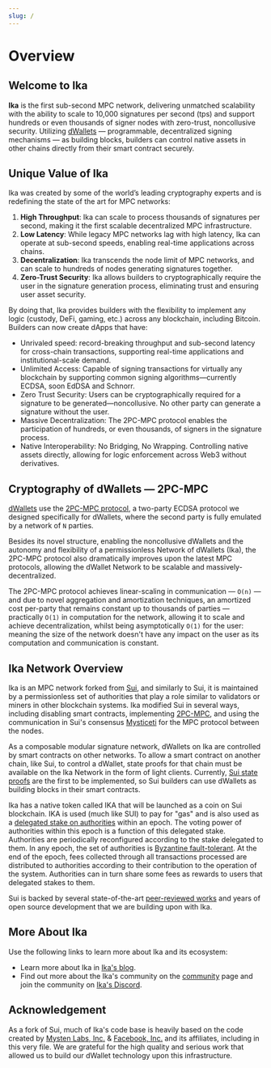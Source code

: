 ```yaml
---
slug: /
---
```


# Overview

## Welcome to Ika

**Ika** is the first sub-second MPC network, delivering unmatched scalability with the ability to scale to 10,000
signatures per second (tps) and support hundreds or even thousands of signer nodes with zero-trust, noncollusive
security.
Utilizing [dWallets](core-concepts/dwallets) — programmable, decentralized signing mechanisms — as building
blocks, builders can control native assets in other chains directly from their smart contract securely.

## Unique Value of Ika

Ika was created by some of the world’s leading cryptography experts and is redefining the state of the art for MPC
networks:

1. **High Throughput**: Ika can scale to process thousands of signatures per second, making it the first scalable
   decentralized MPC infrastructure.
2. **Low Latency**: While legacy MPC networks lag with high latency, Ika can operate at sub-second speeds, enabling
   real-time applications across chains.
3. **Decentralization**: Ika transcends the node limit of MPC networks, and can scale to hundreds of nodes generating
   signatures together.
4. **Zero-Trust Security**: Ika allows builders to cryptographically require the user in the signature generation
   process, eliminating trust and ensuring user asset security.

By doing that, Ika provides builders with the flexibility to implement any logic (custody, DeFi, gaming, etc.) across
any blockchain, including Bitcoin.
Builders can now create dApps that have:

* Unrivaled speed: record-breaking throughput and sub-second latency for cross-chain transactions, supporting real-time
  applications and institutional-scale demand.
* Unlimited Access: Capable of signing transactions for virtually any blockchain by supporting common signing
  algorithms—currently ECDSA, soon EdDSA and Schnorr.
* Zero Trust Security: Users can be cryptographically required for a signature to be generated—noncollusive.
  No other party can generate a signature without the user.
* Massive Decentralization: The 2PC-MPC protocol enables the participation of hundreds, or even thousands, of signers in
  the signature process.
* Native Interoperability: No Bridging, No Wrapping.
  Controlling native assets directly, allowing for logic enforcement across Web3 without derivatives.

## Cryptography of dWallets — 2PC-MPC

[dWallets](core-concepts/dwallets) use the [2PC-MPC protocol](https://github.com/dwallet-labs/2pc-mpc), a two-party
ECDSA protocol we designed specifically for dWallets, where the second party is fully emulated by a network of `N`
parties.

Besides its novel structure, enabling the noncollusive dWallets and the autonomy and flexibility of a permissionless
Network of dWallets (Ika), the 2PC-MPC protocol also dramatically improves upon the latest MPC protocols, allowing the
dWallet Network to be scalable and massively-decentralized.

The 2PC-MPC protocol achieves linear-scaling in communication — `O(n)` — and due to novel aggregation and amortization
techniques, an amortized cost per-party that remains constant up to thousands of parties — practically `O(1)` in
computation for the network, allowing it to scale and achieve decentralization, whilst being asymptotically `O(1)` for
the user: meaning the size of the network doesn't have any impact on the user as its computation and communication is
constant.

## Ika Network Overview

Ika is an MPC network forked from [Sui](https://github.com/MystenLabs/sui), and similarly to Sui, it is maintained by a
permissionless set of authorities that play a role similar to validators or miners in other blockchain systems.
Ika modified Sui in several ways, including disabling smart contracts,
implementing [2PC-MPC](core-concepts/cryptography/2pc-mpc), and using the communication in Sui's
consensus [Mysticeti](https://sui.io/mysticeti) for the MPC protocol between the nodes.

As a composable modular signature network, dWallets on Ika are controlled by smart contracts on other networks.
To allow a smart contract on another chain, like Sui, to control a dWallet, state proofs for that chain must be
available on the Ika Network in the form of light clients.
Currently, [Sui state proofs](developers-guide/lightclients/sui-lightclient) are the first to be implemented, so Sui
builders can use dWallets as building blocks in their smart contracts.

Ika has a native token called IKA that will be launched as a coin on Sui blockchain.
IKA is used (much like SUI) to pay for "gas" and is also used as
a [delegated stake on authorities](https://learn.bybit.com/blockchain/delegated-proof-of-stake-dpos/) within an epoch.
The voting power of authorities within this epoch is a function of this delegated stake.
Authorities are periodically
reconfigured according to the stake delegated to them.
In any epoch, the set of authorities
is [Byzantine fault-tolerant](https://pmg.csail.mit.edu/papers/osdi99.pdf).
At the end of the epoch, fees collected
through all transactions processed are distributed to authorities according to their contribution to the operation of
the system.
Authorities can in turn share some fees as rewards to users that delegated stakes to them.

Sui is backed by several
state-of-the-art [peer-reviewed works](https://github.com/MystenLabs/sui/blob/main/docs/content/concepts/research-papers.mdx)
and years of open source development that we are building upon with Ika.

## More About Ika

Use the following links to learn more about Ika and its ecosystem:

* Learn more about Ika in [Ika's blog](https://ika.xyz/blog).
* Find out more about the Ika's community on the [community](https://ika.xyz/community/) page and join the community
  on [Ika's Discord](https://discord.gg/ikadotxyz).

## Acknowledgement

As a fork of Sui, much of Ika's code base is heavily based on the code created
by [Mysten Labs, Inc.](https://mystenlabs.com) & [Facebook, Inc.](https://facebook.com) and its affiliates, including in
this very file.
We are grateful for the high quality and serious work that allowed us to build our dWallet technology upon this
infrastructure.
